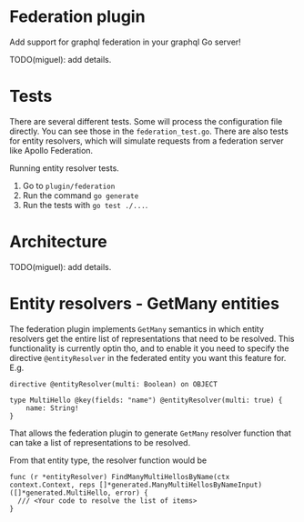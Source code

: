 # Federation plugin

Add support for graphql federation in your graphql Go server!

TODO(miguel): add details.

# Tests
There are several different tests. Some will process the configuration file directly.  You can see those in the `federation_test.go`.  There are also tests for entity resolvers, which will simulate requests from a federation server like Apollo Federation.

Running entity resolver tests.
1. Go to `plugin/federation`
2. Run the command `go generate`
3. Run the tests with `go test ./...`.

# Architecture

TODO(miguel): add details.

# Entity resolvers - GetMany entities

The federation plugin implements `GetMany` semantics in which entity resolvers get the entire list of representations that need to be resolved. This functionality is currently optin tho, and to enable it you need to specify the directive `@entityResolver` in the federated entity you want this feature for.  E.g.

```
directive @entityResolver(multi: Boolean) on OBJECT

type MultiHello @key(fields: "name") @entityResolver(multi: true) {
    name: String!
}
```

That allows the federation plugin to generate `GetMany` resolver function that can take a list of representations to be resolved.

From that entity type, the resolver function would be

```
func (r *entityResolver) FindManyMultiHellosByName(ctx context.Context, reps []*generated.ManyMultiHellosByNameInput) ([]*generated.MultiHello, error) {
  /// <Your code to resolve the list of items>
}
```
